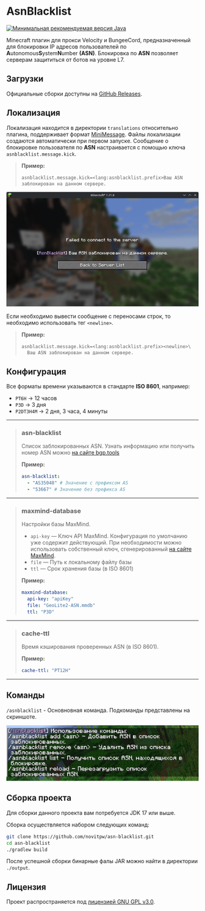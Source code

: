 # AsnBlacklist

[![Минимальная рекомендуемая версия Java](https://img.shields.io/badge/Java-17%2B-blue?logo=openjdk)](https://openjdk.org/projects/jdk/17/)

Minecraft плагин для прокси Velocity и BungeeCord, предназначенный для блокировки IP адресов пользователей по **A**utonomous**S**ystem**N**umber **(ASN)**.
Блокировка по **ASN** позволяет серверам защититься от ботов на уровне L7.

## Загрузки

Официальные сборки доступны на [GitHub Releases](https://github.com/novitpw/asn-blacklist/releases).

## Локализация

Локализация находится в директории `translations` относительно плагина, поддерживает формат [MiniMessage](https://docs.advntr.dev/minimessage/format.html).
Файлы локализации создаются автоматически при первом запуске.
Сообщение о блокировке пользователя по **ASN** настраивается с помощью ключа `asnblacklist.message.kick`.
> **Пример:**
>
> ```properties
> asnblacklist.message.kick=<lang:asnblacklist.prefix>Ваш ASN заблокирован на данном сервере.
> ```
>

[![Причина отключения](images/disconnect_reason.png)](images/disconnect_reason.png)

Если необходимо вывести сообщение с переносами строк, то необходимо использовать тег `<newline>`.
> **Пример:**
>
> ```properties
> asnblacklist.message.kick=<lang:asnblacklist.prefix><newline>\
>   Ваш ASN заблокирован на данном сервере.
> ```

## Конфигурация

Все форматы времени указываются в стандарте **ISO 8601**, например:

- `PT6H` → 12 часов
- `P3D` → 3 дня
- `P2DT3H4M` → 2 дня, 3 часа, 4 минуты

---

> ### asn-blacklist
>
> Список заблокированных ASN. Узнать информацию или получить номер ASN можно [на сайте bgp.tools](https://bgp.tools/)
>
> **Пример:**
>
> ```yaml
> asn-blacklist:
>   - "AS35048" # Значение с префиксом AS
>   - "53667" # Значение без префикса AS
> ```

---

> ### maxmind-database
>
> Настройки базы MaxMind.
>
> - `api-key` — Ключ API MaxMind. Конфигурация по умолчанию уже содержит действующий. При необходимости можно использовать собственный ключ, сгенерированный [на сайте MaxMind](https://www.maxmind.com/en/accounts/current/license-key).
> - `file` — Путь к локальному файлу базы
> - `ttl` — Срок хранения базы (в ISO 8601)
>
> **Пример:**
>
> ```yaml
> maxmind-database:
>   api-key: "apiKey"
>   file: "GeoLite2-ASN.mmdb"
>   ttl: "P3D"
> ```

---

> ### cache-ttl
>
> Время кэширования проверенных ASN (в ISO 8601).
>
> **Пример:**
>
> ```yaml
> cache-ttl: "PT12H"
> ```

---

## Команды

`/asnblacklist` - Основновная команда. Подкоманды представлены на скриншоте.

[![Причина отключения](images/asnblacklist_command.png)](images/asnblacklist_command.png)


## Сборка проекта

Для сборки данного проекта вам потребуется JDK 17 или выше.

Сборка осуществляется набором следующих команд:

```bash
git clone https://github.com/novitpw/asn-blacklist.git 
cd asn-blacklist
./gradlew build
```

После успешной сборки бинарные фалы JAR можно найти в директории `./output`.

## Лицензия

Проект распространяется под [лицензией GNU GPL v3.0](./LICENSE).
